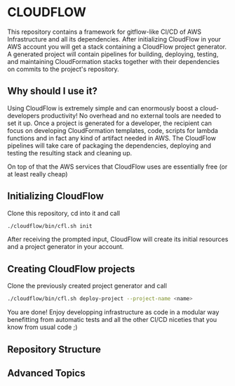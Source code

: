# CLOUDFLOW

This repository contains a framework for gitflow-like CI/CD of AWS Infrastructure and all its dependencies. After initializing
CloudFlow in your AWS account you will get a stack containing a CloudFlow project generator. A generated project will contain
pipelines for building, deploying, testing, and maintaining CloudFormation stacks together with their dependencies on commits to
the project's repository.

## Why should I use it?

Using CloudFlow is extremely simple and can enormously boost a cloud-developers productivity!
No overhead and no external tools are needed to set it up. Once a project is generated for a developer, the recipient can
focus on developing CloudFormation templates, code, scripts for lambda functions and in fact any kind of artifact needed in AWS. The CloudFlow pipelines will take care of packaging the dependencies, deploying and testing the resulting stack and cleaning up.

On top of that the AWS services that CloudFlow uses are essentially free (or at least really cheap)

## Initializing CloudFlow

Clone this repository, cd into it and call

```bash
./cloudflow/bin/cfl.sh init
```

After receiving the prompted input, CloudFlow will create its initial resources and a project generator in your account.

## Creating CloudFlow projects

Clone the previously created project generator and call

```bash
./cloudflow/bin/cfl.sh deploy-project --project-name <name>
```

You are done! Enjoy developping infrastructure as code in a modular way benefitting from automatic tests and all the other CI/CD niceties
that you know from usual code ;)

## Repository Structure

## Advanced Topics
